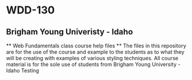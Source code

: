 # WDD-130
## Brigham Young Univeristy - Idaho
** Web Fundamentals class course help files  **
The files in this repository are for the use of the course and example to the students as to what they will be creating with examples of various styling techniques.
All course material is for the sole use of students from Brigham Young University - Idaho
Testing